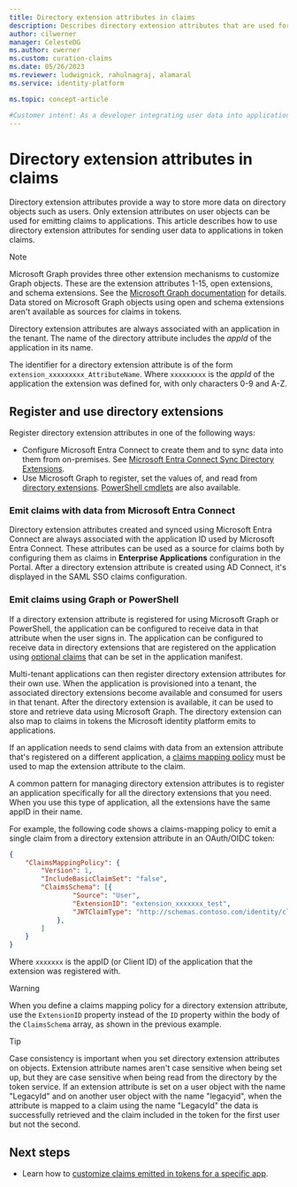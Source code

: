 ```yaml
---
title: Directory extension attributes in claims
description: Describes directory extension attributes that are used for sending user data to applications in token claims.
author: cilwerner
manager: CelesteDG
ms.author: cwerner
ms.custom: curation-claims
ms.date: 05/26/2023
ms.reviewer: ludwignick, rahulnagraj, alamaral
ms.service: identity-platform

ms.topic: concept-article

#Customer intent: As a developer integrating user data into applications, I want to understand how to use directory extension attributes for sending user data to applications in token claims, so that I can customize the claims emitted in tokens and retrieve the necessary data for my application.
---
```

# Directory extension attributes in claims

Directory extension attributes provide a way to store more data on directory objects such as users. Only extension attributes on user objects can be used for emitting claims to applications. This article describes how to use directory extension attributes for sending user data to applications in token claims.

> [!NOTE]
> Microsoft Graph provides three other extension mechanisms to customize Graph objects. These are the extension attributes 1-15, open extensions, and schema extensions. See the [Microsoft Graph documentation](/graph/extensibility-overview) for details. Data stored on Microsoft Graph objects using open and schema extensions aren't available as sources for claims in tokens.

Directory extension attributes are always associated with an application in the tenant. The name of the directory attribute includes the *appId* of the application in its name.

The identifier for a directory extension attribute is of the form `extension_xxxxxxxxx_AttributeName`.  Where `xxxxxxxxx` is the *appId* of the application the extension was defined for, with only characters 0-9 and A-Z.

## Register and use directory extensions

Register directory extension attributes in one of the following ways:

- Configure Microsoft Entra Connect to create them and to sync data into them from on-premises. See [Microsoft Entra Connect Sync Directory Extensions](~/identity/hybrid/connect/how-to-connect-sync-feature-directory-extensions.md).
- Use Microsoft Graph to register, set the values of, and read from [directory extensions](/graph/extensibility-overview#directory-azure-ad-extensions). [PowerShell cmdlets](/powershell/azure/active-directory/using-extension-attributes-sample) are also available.

### Emit claims with data from Microsoft Entra Connect

Directory extension attributes created and synced using Microsoft Entra Connect are always associated with the application ID used by Microsoft Entra Connect. These attributes can be used as a source for claims both by configuring them as claims in **Enterprise Applications** configuration in the Portal. After a directory extension attribute is created using AD Connect, it's displayed in the SAML SSO claims configuration.

### Emit claims using Graph or PowerShell

If a directory extension attribute is registered for using Microsoft Graph or PowerShell, the application can be configured to receive data in that attribute when the user signs in. The application can be configured to receive data in directory extensions that are registered on the application using [optional claims](optional-claims.md) that can be set in the application manifest.

Multi-tenant applications can then register directory extension attributes for their own use. When the application is provisioned into a tenant, the associated directory extensions become available and consumed for users in that tenant. After the directory extension is available, it can be used to store and retrieve data using Microsoft Graph. The directory extension can also map to claims in tokens the Microsoft identity platform emits to applications.

If an application needs to send claims with data from an extension attribute that's registered on a different application, a [claims mapping policy](./saml-claims-customization.md) must be used to map the extension attribute to the claim.

A common pattern for managing directory extension attributes is to register an application specifically for all the directory extensions that you need. When you use this type of application, all the extensions have the same appID in their name.

For example, the following code shows a claims-mapping policy to emit a single claim from a directory extension attribute in an OAuth/OIDC token:

```json
{
    "ClaimsMappingPolicy": {
        "Version": 1,
        "IncludeBasicClaimSet": "false",
        "ClaimsSchema": [{
                "Source": "User",
                "ExtensionID": "extension_xxxxxxx_test",
                "JWTClaimType": "http://schemas.contoso.com/identity/claims/exampleclaim"
            },
        ]
    }
}
```

Where `xxxxxxx` is the appID (or Client ID) of the application that the extension was registered with.

> [!WARNING]
> When you define a claims mapping policy for a directory extension attribute, use the `ExtensionID` property instead of the `ID` property within the body of the `ClaimsSchema` array, as shown in the previous example.

> [!TIP]
> Case consistency is important when you set directory extension attributes on objects. Extension attribute names aren't case sensitive when being set up, but they are case sensitive when being read from the directory by the token service. If an extension attribute is set on a user object with the name "LegacyId" and on another user object with the name "legacyid", when the attribute is mapped to a claim using the name "LegacyId" the data is successfully retrieved and the claim included in the token for the first user but not the second.

## Next steps

- Learn how to [customize claims emitted in tokens for a specific app](./saml-claims-customization.md).
